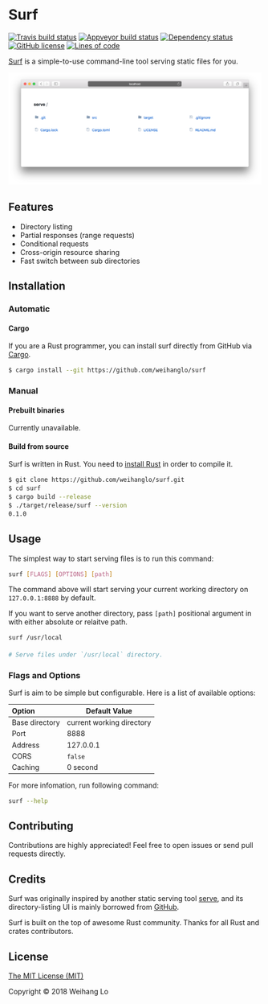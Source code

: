 # Surf

[![Travis build status](https://travis-ci.org/weihanglo/surf.svg?branch=master)](https://travis-ci.org/weihanglo/surf) [![Appveyor build status](https://ci.appveyor.com/api/projects/status/github/weihanglo/surf?svg=true)](https://ci.appveyor.com/project/weihanglo/surf) [![Dependency status](https://deps.rs/repo/github/weihanglo/surf/status.svg)](https://deps.rs/repo/github/weihanglo/surf) [![GitHub license](https://img.shields.io/github/license/weihanglo/surf.svg)](https://github.com/weihanglo/surf/blob/master/LICENSE) [![Lines of code](https://tokei.rs/b1/github/weihanglo/surf?category=code)](https://github.com/weihanglo/surf)

[Surf][surf] is a simple-to-use command-line tool serving static files for you.

![cover](cover.png)

[surf]: https://github.com/weihanglo/surf

## Features

- Directory listing
- Partial responses (range requests)
- Conditional requests
- Cross-origin resource sharing
- Fast switch between sub directories

## Installation

### Automatic

#### Cargo

If you are a Rust programmer, you can install surf directly from GitHub via [Cargo][cargo].

```bash
$ cargo install --git https://github.com/weihanglo/surf
```

[cargo]: https://doc.rust-lang.org/cargo/

### Manual

#### Prebuilt binaries

Currently unavailable.

#### Build from source

Surf is written in Rust. You need to [install Rust][install-rust] in order to compile it.

```bash
$ git clone https://github.com/weihanglo/surf.git
$ cd surf
$ cargo build --release
$ ./target/release/surf --version
0.1.0
```

[install-rust]: https://www.rust-lang.org/install.html

## Usage

The simplest way to start serving files is to run this command:

```bash
surf [FLAGS] [OPTIONS] [path]
```

The command above will start serving your current working directory on `127.0.0.1:8888` by default.

If you want to serve another directory, pass `[path]` positional argument in with either absolute or relaitve path.

```bash
surf /usr/local

# Serve files under `/usr/local` directory.
```

### Flags and Options

Surf is aim to be simple but configurable. Here is a list of available options:

| Option         | Default Value             |
| :------------- | ------------------------  |
| Base directory | current working directory |
| Port           | 8888                      |
| Address        | 127.0.0.1                 |
| CORS           | `false`                   |
| Caching        | 0 second                  |

For more infomation, run following command:

```bash
surf --help
```

## Contributing

Contributions are highly appreciated! Feel free to open issues or send pull requests directly.

## Credits

Surf was originally inspired by another static serving tool [serve][serve], and its directory-listing UI is mainly borrowed from [GitHub][github].

Surf is built on the top of awesome Rust community. Thanks for all Rust and crates contributors.

[serve]: https://github.com/zeit/serve
[github]: https://github.com/

## License

[The MIT License (MIT)](LICENSE)

Copyright © 2018 Weihang Lo
